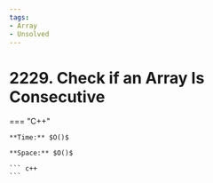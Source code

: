 ```yaml
---
tags:
- Array
- Unsolved
---
```



# 2229. Check if an Array Is Consecutive

=== "C++"

    **Time:** $O()$

    **Space:** $O()$

    ``` c++
    ```